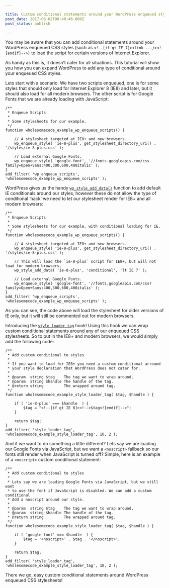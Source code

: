 ```yaml
---

title: Custom conditional statements around your WordPress enqueued stylesheets
post_date: 2017-06-02T08:48:46.000Z
post_status: publish

---
```


You may be aware that you can add conditional statements around your WordPress enqueued CSS styles (such as `<!--[if gt IE 7]><link .../><![endif]-->)` to load the script for certain versions of Internet Explorer.

As handy as this is, it doesn’t cater for all situations. This tutorial will show you how you can expand WordPress to add any type of conditional around your enqueued CSS styles.

Lets start with a scenario. We have two scripts enqueued, one is for some styles that should only load for Internet Explorer 8 (IE8) and later, but it should also load for all modern browsers. The other script is for Google Fonts that we are already loading with JavaScript:

```
/**
 * Enqueue Scripts
 *
 * Some stylesheets for our example.
 */
function wholesomecode_example_wp_enqueue_scripts() {

	// A stylesheet targeted at IE8+ and new browsers.
	wp_enqueue_style( 'ie-8-plus', get_stylesheet_directory_uri() . '/styles/ie-8-plus.css' );

	// Load external Google Fonts.
	wp_enqueue_style( 'google-font', '//fonts.googleapis.com/css family=Open+Sans:400,300,600,400italic' );
}
add_filter( 'wp_enqueue_scripts', 'wholesomecode_example_wp_enqueue_scripts' );
```

WordPress gives us the handy [`wp_style_add_data()`](https://developer.wordpress.org/reference/functions/wp_style_add_data/) function to add default IE conditionals around our styles, however these do not allow the type of conditional ‘hack’ we need to let our stylesheet render for IE8+ and all modern browsers:

```
/**
 * Enqueue Scripts
 *
 * Some stylesheets for our example, with conditional loading for IE.
 */
function wholesomecode_example_wp_enqueue_scripts() {

	// A stylesheet targeted at IE8+ and new browsers.
	wp_enqueue_style( 'ie-8-plus', get_stylesheet_directory_uri() . '/styles/ie-8-plus.css' );

	// This will load the `ie-8-plus` script for IE8+, but will not load for modern browsers.
	wp_style_add_data( 'ie-8-plus', 'conditional', 'lt IE 7' ); 

	// Load external Google Fonts.
	wp_enqueue_style( 'google-font', '//fonts.googleapis.com/css?family=Open+Sans:400,300,600,400italic' );
}
add_filter( 'wp_enqueue_scripts', 'wholesomecode_example_wp_enqueue_scripts' );
```

As you can see, the code above will load the stylesheet for older versions of IE only, but it will still be commented out for modern browsers.

Introducing the [`style_loader_tag`](https://developer.wordpress.org/reference/hooks/style_loader_tag/) hook! Using this hook we can wrap custom conditional statements around any of our enqueued CSS stylesheets. So to put in the IE8+ and modern browsers, we would simply add the following code:

```
/**
 * Add custom conditional to styles
 *
 * If you want to load for IE8+ you need a custom conditional arround
 * your style declaration that WordPress does not cater for.
 *
 * @param  string $tag    The tag we want to wrap around.
 * @param  string $handle The handle of the tag.
 * @return string         The wrapped around tag.
 */
function wholesomecode_example_style_loader_tag( $tag, $handle ) {
	
	if ( 'ie-8-plus' === $handle  ) {
		$tag = "<!--[if gt IE 8]><!-->$tag<![endif]-->";
	}
	
	return $tag;
}
add_filter( 'style_loader_tag', 'wholesomecode_example_style_loader_tag', 10, 2 );
```

And if we want to do something a little different? Lets say we are loading our Google Fonts via JavaScript, but we want a `<noscript>` fallback so our fonts still render when JavaScript is turned off? Simple, here is an example of a `<noscript>` custom conditional statement:

```
/**
 * Add custom conditional to styles
 *
 * Lets say we are loading Google Fonts via JavaScript, but we still want
 * to use the font if JavaScript is disabled. We can add a custom conditional
 * Add a noscript around our style.
 *
 * @param  string $tag    The tag we want to wrap around.
 * @param  string $handle The handle of the tag.
 * @return string         The wrapped around tag.
 */
function wholesomecode_example_style_loader_tag( $tag, $handle ) {
	
	if ( 'google-font' === $handle  ) {
		$tag = '<noscript>' . $tag . '</noscript>';
	}
	
	return $tag;
}
add_filter( 'style_loader_tag', 'wholesomecode_example_style_loader_tag', 10, 2 );
```

There we go, easy custom conditional statements around WordPress enqueued CSS stylesheets!